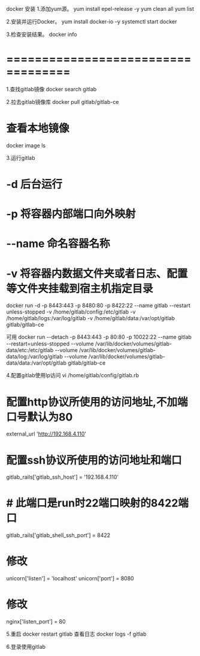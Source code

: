 docker 安装
1.添加yum源。
yum install epel-release -y
yum clean all
yum list

2.安装并运行Docker。
yum install docker-io –y
systemctl start docker

3.检查安装结果。
docker info

===================================
===================================

1.查找gitlab镜像
docker search gitlab

2.拉去gitlab镜像库
docker pull gitlab/gitlab-ce
# 查看本地镜像
docker image ls

3.运行gitlab
# -d 后台运行
# -p 将容器内部端口向外映射
# --name 命名容器名称
# -v 将容器内数据文件夹或者日志、配置等文件夹挂载到宿主机指定目录
docker run -d -p 8443:443 -p 8480:80 -p 8422:22 --name gitlab --restart unless-stopped -v /home/gitlab/config:/etc/gitlab -v /home/gitlab/logs:/var/log/gitlab -v /home/gitlab/data:/var/opt/gitlab gitlab/gitlab-ce

可用
docker run --detach -p 8443:443 -p 80:80 -p 10022:22 --name gitlab --restart=unless-stopped --volume /var/lib/docker/volumes/gitlab-data/etc:/etc/gitlab --volume /var/lib/docker/volumes/gitlab-data/log:/var/log/gitlab --volume /var/lib/docker/volumes/gitlab-data/data:/var/opt/gitlab gitlab/gitlab-ce

4.配置gitlab使用Ip访问
vi /home/gitlab/config/gitlab.rb
# 配置http协议所使用的访问地址,不加端口号默认为80
external_url 'http://192.168.4.110'

# 配置ssh协议所使用的访问地址和端口
gitlab_rails['gitlab_ssh_host'] = '192.168.4.110'
# # 此端口是run时22端口映射的8422端口
gitlab_rails['gitlab_shell_ssh_port'] = 8422


# 修改
unicorn['listen'] = 'localhost'
unicorn['port'] = 8080
# 修改
nginx['listen_port'] = 80

5.重启
docker restart gitlab
查看日志
docker logs -f gitlab

6.登录使用gitlab
